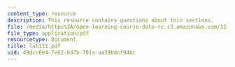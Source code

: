 ```yaml
---
content_type: resource
description: This resource contains questions about thin sections.
file: /media/https%3A/open-learning-course-data-rc.s3.amazonaws.com/12-109-petrology-fall-2005/49dcc6e47e626d7b701aaa39bdcf94bc_lab131.pdf
file_type: application/pdf
resourcetype: Document
title: lab131.pdf
uid: 49dcc6e4-7e62-6d7b-701a-aa39bdcf94bc
---
```

